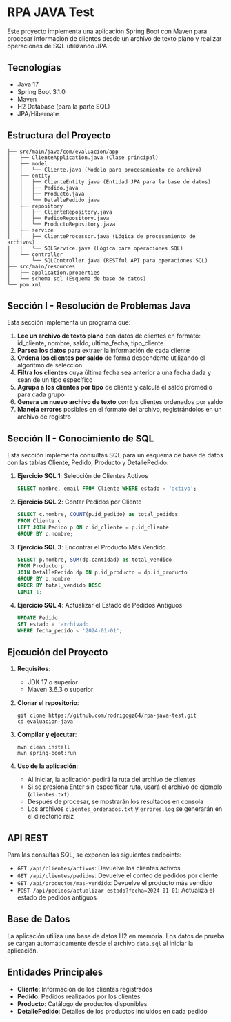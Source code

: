 # RPA JAVA Test

Este proyecto implementa una aplicación Spring Boot con Maven para procesar información de clientes desde un archivo de texto plano y realizar operaciones de SQL utilizando JPA.

## Tecnologías

- Java 17
- Spring Boot 3.1.0
- Maven
- H2 Database (para la parte SQL)
- JPA/Hibernate

## Estructura del Proyecto

```
├── src/main/java/com/evaluacion/app
│   ├── ClienteApplication.java (Clase principal)
│   ├── model
│   │   └── Cliente.java (Modelo para procesamiento de archivo)
│   ├── entity
│   │   ├── ClienteEntity.java (Entidad JPA para la base de datos)
│   │   ├── Pedido.java
│   │   ├── Producto.java
│   │   └── DetallePedido.java
│   ├── repository
│   │   ├── ClienteRepository.java
│   │   ├── PedidoRepository.java
│   │   └── ProductoRepository.java
│   ├── service
│   │   ├── ClienteProcessor.java (Lógica de procesamiento de archivos)
│   │   └── SQLService.java (Lógica para operaciones SQL)
│   └── controller
│       └── SQLController.java (RESTful API para operaciones SQL)
├── src/main/resources
│   ├── application.properties
│   └── schema.sql (Esquema de base de datos)
└── pom.xml
```

## Sección I - Resolución de Problemas Java

Esta sección implementa un programa que:

1. **Lee un archivo de texto plano** con datos de clientes en formato: id_cliente, nombre, saldo, ultima_fecha, tipo_cliente
2. **Parsea los datos** para extraer la información de cada cliente
3. **Ordena los clientes por saldo** de forma descendente utilizando el algoritmo de selección
4. **Filtra los clientes** cuya última fecha sea anterior a una fecha dada y sean de un tipo específico
5. **Agrupa a los clientes por tipo** de cliente y calcula el saldo promedio para cada grupo
6. **Genera un nuevo archivo de texto** con los clientes ordenados por saldo
7. **Maneja errores** posibles en el formato del archivo, registrándolos en un archivo de registro

## Sección II - Conocimiento de SQL

Esta sección implementa consultas SQL para un esquema de base de datos con las tablas Cliente, Pedido, Producto y DetallePedido:

1. **Ejercicio SQL 1**: Selección de Clientes Activos
   ```sql
   SELECT nombre, email FROM Cliente WHERE estado = 'activo';
   ```

2. **Ejercicio SQL 2**: Contar Pedidos por Cliente
   ```sql
   SELECT c.nombre, COUNT(p.id_pedido) as total_pedidos
   FROM Cliente c
   LEFT JOIN Pedido p ON c.id_cliente = p.id_cliente
   GROUP BY c.nombre;
   ```

3. **Ejercicio SQL 3**: Encontrar el Producto Más Vendido
   ```sql
   SELECT p.nombre, SUM(dp.cantidad) as total_vendido
   FROM Producto p
   JOIN DetallePedido dp ON p.id_producto = dp.id_producto
   GROUP BY p.nombre
   ORDER BY total_vendido DESC
   LIMIT 1;
   ```

4. **Ejercicio SQL 4**: Actualizar el Estado de Pedidos Antiguos
   ```sql
   UPDATE Pedido
   SET estado = 'archivado'
   WHERE fecha_pedido < '2024-01-01';
   ```

## Ejecución del Proyecto

1. **Requisitos**:
   - JDK 17 o superior
   - Maven 3.6.3 o superior

2. **Clonar el repositorio**:
   ```
   git clone https://github.com/rodrigogz64/rpa-java-test.git
   cd evaluacion-java
   ```

3. **Compilar y ejecutar**:
   ```
   mvn clean install
   mvn spring-boot:run
   ```

4. **Uso de la aplicación**:
   - Al iniciar, la aplicación pedirá la ruta del archivo de clientes
   - Si se presiona Enter sin especificar ruta, usará el archivo de ejemplo (`clientes.txt`)
   - Después de procesar, se mostrarán los resultados en consola
   - Los archivos `clientes_ordenados.txt` y `errores.log` se generarán en el directorio raíz

## API REST

Para las consultas SQL, se exponen los siguientes endpoints:

- `GET /api/clientes/activos`: Devuelve los clientes activos
- `GET /api/clientes/pedidos`: Devuelve el conteo de pedidos por cliente
- `GET /api/productos/mas-vendido`: Devuelve el producto más vendido
- `POST /api/pedidos/actualizar-estado?fecha=2024-01-01`: Actualiza el estado de pedidos antiguos

## Base de Datos

La aplicación utiliza una base de datos H2 en memoria. Los datos de prueba se cargan automáticamente desde el archivo `data.sql` al iniciar la aplicación.

## Entidades Principales

- **Cliente**: Información de los clientes registrados
- **Pedido**: Pedidos realizados por los clientes
- **Producto**: Catálogo de productos disponibles
- **DetallePedido**: Detalles de los productos incluidos en cada pedido